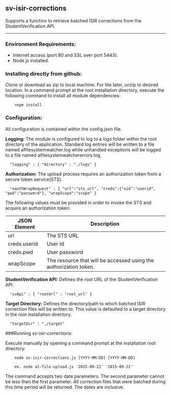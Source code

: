<a name="module_sv-isir-corrections"></a>
## sv-isir-corrections
Supports a function to retrieve batched ISIR corrections from the StudentVerification API.***### Environment Requirements:* Internet access (port 80 and SSL over port 5443).* Node.js installed.### Installing directly from github:Clone or download as zip to local machine. For the later, unzip to desired location.In a command prompt at the root installation directory, execute the following commandto install all module dependencies:		>npm install### Configuration:All configuration is contained within the config.json file.**Logging:** The module is configured to log to a _logs_ folder within the root directory of the application.Standard log entries will be written to a file named alfilesystemwatcher.log while unhandled exceptions willbe logged to a file named alfilesystemwatchererrors.log.      "logging" : { "directory" : "./logs" }**Authorization:** The upload process requires an authorization token from a secure token service(STS).      "oauthWrapRequest" : { "url":"sts_url", "creds":{"uid":"userid", "pwd":"password"}, "wrapScope":"scope" }The following values must be provided in order to invoke the STS and acquire an authorization token:JSON Element | Description-------------|--------------------------------------------------------------------------url | The STS URLcreds.userid | User Idcreds.pwd | User passwordwrapScope | The resource that will be accessed using the authorization token.**StudentVerification API:** Defines the root URL of the StudentVerification API.      "svApi" : { "rootUrl" : "root_url" }**Target Directory:** Defines the directory/path to which batched ISIR correction files will be written to.This value is defaulted to a target directory in the root installation directory.      "targetDir" : "./target"###Running sv-isir-corrections:Execute manually by opening a command prompt at the installation root directory:		node sv-isir-corrections.js [YYYY-MM-DD] [YYYY-MM-DD]				ex. node al-file-upload.js '2015-09-21' '2015-09-22'The command accepts two date parameters. The second parameter cannot be less than the first parameter.All correction files that were batched during this time period will be returned. The dates are inclusive.

